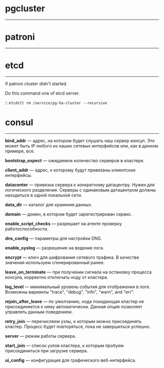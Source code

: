 # pgcluster
--------------------------------------------------------------------

# patroni
--------------------------------------------------------------------

# etcd
--------------------------------------------------------------------
If patroni cluster didn't started.

Do this command one of etcd server.

::
    `etcdctl rm /service/pg-ha-cluster --recursive`

# consul
--------------------------------------------------------------------
**bind_addr** — адрес, на котором будет слушать наш сервер консул. Это может быть IP любого из наших сетевых интерфейсов или, как в данном примере, все.

**bootstrap_expect** — ожидаемое количество серверов в кластере.

**client_addr** — адрес, к которому будут привязаны клиентские интерфейсы.

**datacenter** — привязка сервера к конкретному датацентру. Нужен для логического разделения. Серверы с одинаковым датацентром должны находиться в одной локальной сети.

**data_dir** — каталог для хранения данных.

**domain** — домен, в котором будет зарегистрирован сервис.

**enable_script_checks** — разрешает на агенте проверку работоспособности.

**dns_config** — параметры для настройки DNS.

**enable_syslog** — разрешение на ведение лога.

**encrypt** — ключ для шифрования сетевого трафика. В качестве значения используем сгенерированный ранее.

**leave_on_terminate** — при получении сигнала на остановку процесса консула, корректно отключать ноду от кластера.

**log_level** — минимальный уровень события для отображения в логе. Возможны варианты "trace", "debug", "info", "warn", and "err".

**rejoin_after_leave** — по умолчанию, нода покидающая кластер не присоединяется к нему автоматически. Данная опция позволяет управлять данным поведением.

**retry_join** — перечисляем узлы, к которым можно присоединять кластер. Процесс будет повторяться, пока не завершиться успешно.

**server** — режим работы сервера.

**start_join** — список узлов кластера, к которым пробуем присоединиться при загрузке сервера.

**ui_config** — конфигурация для графического веб-интерфейса.
